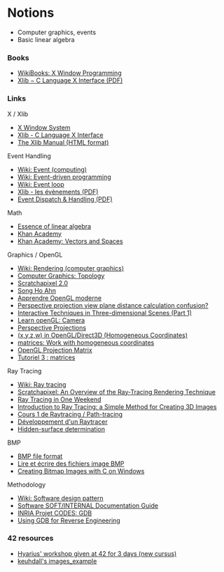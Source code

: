 # Notions

- Computer graphics, events
- Basic linear algebra

### Books

- [WikiBooks: X Window Programming](https://en.wikibooks.org/wiki/X_Window_Programming/Print_version)
- [Xlib − C Language X Interface (PDF)](https://www.x.org/docs/X11/xlib.pdf)

### Links

X / Xlib  

- [X Window System](https://en.wikipedia.org/wiki/X_Window_System)
- [Xlib - C Language X Interface](https://www.x.org/releases/X11R7.7/doc/libX11/libX11/libX11.html)
- [The Xlib Manual (HTML format)](https://tronche.com/gui/x/xlib/)

Event Handling  

- [Wiki: Event (computing)](https://en.wikipedia.org/wiki/Event_(computing))
- [Wiki: Event-driven programming](https://en.wikipedia.org/wiki/Event-driven_programming)
- [Wiki: Event loop](https://en.wikipedia.org/wiki/Event_loop)
- [Xlib - les évènements (PDF)](http://www-igm.univ-mlv.fr/~berstel/Cours/Xlib/13-Evenements.pdf)
- [Event Dispatch & Handling (PDF)](https://www.student.cs.uwaterloo.ca/~cs349/w16/slides/2.2-event-dispatch.pdf)

Math  

- [Essence of linear algebra](https://www.youtube.com/playlist?list=PLZHQObOWTQDPD3MizzM2xVFitgF8hE_ab)
- [Khan Academy](https://khanacademy.org/)
- [Khan Academy: Vectors and Spaces](https://fr.khanacademy.org/math/linear-algebra/vectors-and-spaces)

Graphics / OpenGL  

- [Wiki: Rendering (computer graphics)](https://en.wikipedia.org/wiki/Rendering_(computer_graphics))
- [Computer Graphics: Topology](https://www.as.uky.edu/blogs/tlha222/computer-graphics-topology)
- [Scratchapixel 2.0](https://www.scratchapixel.com)
- [Song Ho Ahn](http://www.songho.ca/opengl/index.html)
- [Apprendre OpenGL moderne](https://opengl.developpez.com/tutoriels/apprendre-opengl/)
- [Perspective projection view plane distance calculation confusion?](https://stackoverflow.com/questions/36251087/perspective-projection-view-plane-distance-calculation-confusion)
- [Interactive Techniques in Three-dimensional Scenes (Part 1)](https://www.codeproject.com/Articles/35139/Interactive-Techniques-in-Three-dimensional-Scenes)
- [Learn openGL: Camera](https://learnopengl.com/Getting-started/Camera)
- [Perspective Projections](http://learnwebgl.brown37.net/08_projections/projections_perspective.html)
- [(x,y,z,w) in OpenGL/Direct3D (Homogeneous Coordinates)](https://andrewharvey4.wordpress.com/2008/09/29/xyzw-in-opengldirect3d-homogeneous-coordinates/)
- [matrices: Work with homogeneous coordinates](https://rdrr.io/cran/rgl/man/matrices.html)
- [OpenGL Projection Matrix](http://www.songho.ca/opengl/gl_projectionmatrix.html)
- [Tutoriel 3 : matrices](http://www.opengl-tutorial.org/fr/beginners-tutorials/tutorial-3-matrices/)

Ray Tracing  

- [Wiki: Ray tracing](https://en.wikipedia.org/wiki/Ray_tracing_(graphics))
- [Scratchapixel: An Overview of the Ray-Tracing Rendering Technique](https://www.scratchapixel.com/lessons/3d-basic-rendering/ray-tracing-overview)
- [Ray Tracing in One Weekend](https://raytracing.github.io/books/RayTracingInOneWeekend.html)
- [Introduction to Ray Tracing: a Simple Method for Creating 3D Images](https://www.scratchapixel.com/lessons/3d-basic-rendering/introduction-to-ray-tracing/how-does-it-work)
- [Cours 1 de Raytracing / Path-tracing](https://www.youtube.com/watch?v=1HYhrx9bzP8)
- [Développement d'un Raytracer](http://www.alrj.org/docs/3D/raytracer/raytracertutintro.htm)
- [Hidden-surface determination](https://en.wikipedia.org/wiki/Hidden-surface_determination)

BMP  

- [BMP file format](https://www.wikiwand.com/en/BMP_file_format)
- [Lire et écrire des fichiers image BMP](http://fvirtman.free.fr/recueil/01_09_02_testbmp.c.php)
- [Creating Bitmap Images with C on Windows](http://ricardolovelace.com/creating-bitmap-images-with-c-on-windows.html)

Methodology

- [Wiki: Software design pattern](https://en.wikipedia.org/wiki/Software_design_pattern)
- [Software SOFT/INTERNAL Documentation Guide](https://www.includehelp.com/articles/software-soft-internal-documentation-guide.aspx)
- [INRIA Projet CODES: GDB](https://www.rocq.inria.fr/secret/Anne.Canteaut/COURS_C/gdb.html)
- [Using GDB for Reverse Engineering](http://users.umiacs.umd.edu/~tdumitra/courses/ENEE757/Fall15/misc/gdb_tutorial.html)

### 42 resources

- [Hyarius' workshop given at 42 for 3 days (new cursus)](https://github.com/Hyarius/PIMP-Your-Code)
- [keuhdall's images_example](https://github.com/keuhdall/images_example)
